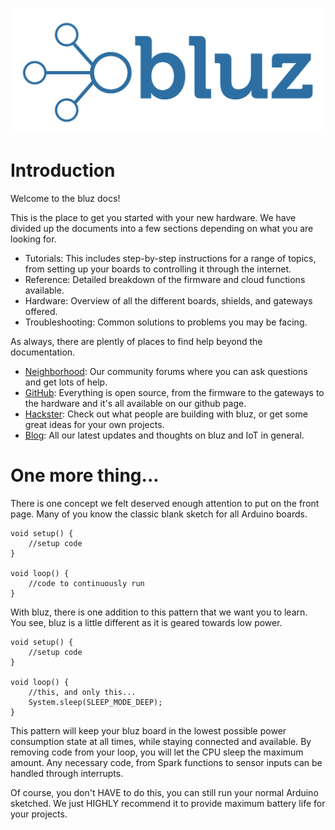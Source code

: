 ![drawing](img/logo_nobg.png)

# Introduction
Welcome to the bluz docs!

This is the place to get you started with your new hardware. We have divided up the documents into a few sections depending on what you are looking for.

* Tutorials: This includes step-by-step instructions for a range of topics, from setting up your boards to controlling it through the internet.
* Reference: Detailed breakdown of the firmware and cloud functions available.
* Hardware: Overview of all the different boards, shields, and gateways offered.
* Troubleshooting: Common solutions to problems you may be facing.


As always, there are plently of places to find help beyond the documentation.

* [Neighborhood](http://neighborhood.bluz.io/): Our community forums where you can ask questions and get lots of help.
* [GitHub](https://github.com/bluzDK): Everything is open source, from the firmware to the gateways to the hardware and it's all available on our github page.
* [Hackster](https://www.hackster.io/bluz): Check out what people are building with bluz, or get some great ideas for your own projects.
* [Blog](http://blog.bluz.io/): All our latest updates and thoughts on bluz and IoT in general.

# One more thing...
There is one concept we felt deserved enough attention to put on the front page. Many of you know the classic blank sketch for all Arduino boards.

    void setup() {
        //setup code
    }

    void loop() {
        //code to continuously run
    }

With bluz, there is one addition to this pattern that we want you to learn. You see, bluz is a little different as it is geared towards low power.

    void setup() {
        //setup code
    }

    void loop() {
        //this, and only this...
        System.sleep(SLEEP_MODE_DEEP);
    }

This pattern will keep your bluz board in the lowest possible power consumption state at all times, while staying connected and available. By removing code from
your loop, you will let the CPU sleep the maximum amount. Any necessary code, from Spark functions to sensor inputs can be handled through interrupts.

Of course, you don't HAVE to do this, you can still run your normal Arduino sketched. We just HIGHLY recommend it to provide maximum battery life for your projects.